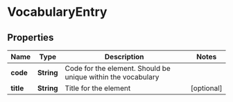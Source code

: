 

# VocabularyEntry

## Properties

Name | Type | Description | Notes
------------ | ------------- | ------------- | -------------
**code** | **String** | Code for the element. Should be unique within the vocabulary | 
**title** | **String** | Title for the element |  [optional]



